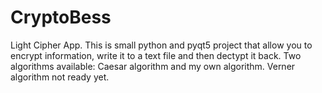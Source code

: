 # CryptoBess
Light Cipher App.
This is small python and pyqt5 project that allow you to encrypt information, write it to a text file and then dectypt it back.
Two algorithms available: Caesar algorithm and my own algorithm.
Verner algorithm not ready yet.
